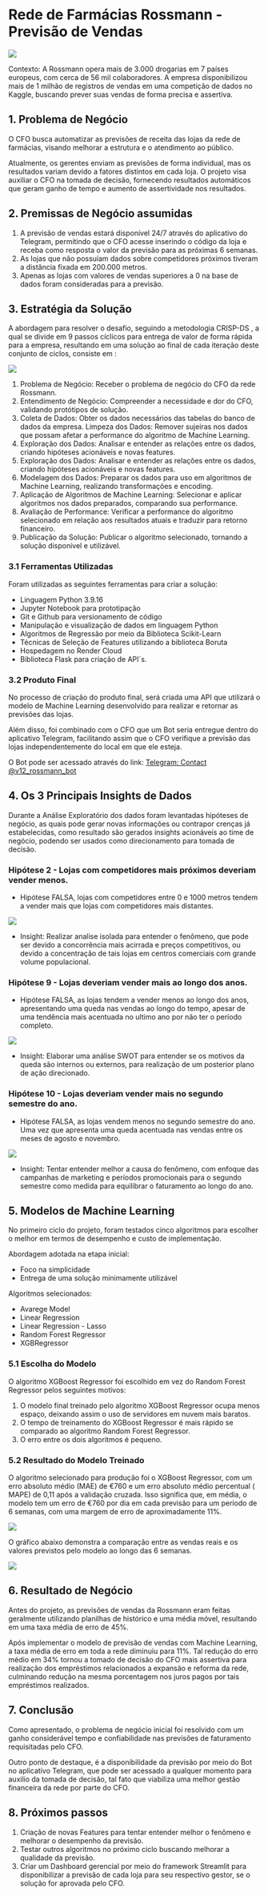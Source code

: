 # **Rede de Farmácias Rossmann - Previsão de Vendas**
![](img/ross.jpg)

Contexto: A Rossmann opera mais de 3.000 drogarias em 7 países europeus, com cerca de 56 mil colaboradores. A empresa disponibilizou mais de 1 milhão de registros de vendas em uma competição de dados no Kaggle, buscando prever suas vendas de forma precisa e assertiva.

## 1. Problema de Negócio

O CFO busca automatizar as previsões de receita das lojas da rede de farmácias, visando melhorar a estrutura e o atendimento ao público. 

Atualmente, os gerentes enviam as previsões de forma individual, mas os resultados variam devido a fatores distintos em cada loja. O projeto visa auxiliar o CFO na tomada de decisão, fornecendo resultados automáticos que geram ganho de tempo e aumento de assertividade nos resultados.

## 2. Premissas de Negócio assumidas

1. A previsão de vendas estará disponível 24/7 através do aplicativo do Telegram, permitindo que o CFO acesse inserindo o código da loja e receba como resposta o valor da previsão para as próximas 6 semanas.
2. As lojas que não possuíam dados sobre competidores próximos tiveram a distância fixada em 200.000 metros.
3. Apenas as lojas com valores de vendas superiores a 0 na base de dados foram consideradas para a previsão.

## 3. Estratégia da Solução

A abordagem para resolver o desafio, seguindo a metodologia CRISP-DS , a qual se divide em 9 passos cíclicos para entrega de valor de forma rápida para a empresa, resultando em uma solução ao final de cada iteração deste conjunto de ciclos, consiste em :

![](img/crisp_ds.png)

1. Problema de Negócio: Receber o problema de negócio do CFO da rede Rossmann.
2. Entendimento de Negócio: Compreender a necessidade e dor do CFO, validando protótipos de solução.
3. Coleta de Dados: Obter os dados necessários das tabelas do banco de dados da empresa.
Limpeza dos Dados: Remover sujeiras nos dados que possam afetar a performance do algoritmo de Machine Learning.
4. Exploração dos Dados: Analisar e entender as relações entre os dados, criando hipóteses acionáveis e novas features.
5. Exploração dos Dados: Analisar e entender as relações entre os dados, criando hipóteses acionáveis e novas features.
6. Modelagem dos Dados: Preparar os dados para uso em algoritmos de Machine Learning, realizando transformações e encoding.
7. Aplicação de Algoritmos de Machine Learning: Selecionar e aplicar algoritmos nos dados preparados, comparando sua performance.
8. Avaliação de Performance: Verificar a performance do algoritmo selecionado em relação aos resultados atuais e traduzir para retorno financeiro.
9. Publicação da Solução: Publicar o algoritmo selecionado, tornando a solução disponível e utilizável.

### 3.1 Ferramentas Utilizadas

Foram utilizadas as seguintes ferramentas para criar a solução:

- Linguagem Python 3.9.16
- Jupyter Notebook para prototipação
- Git e Github para versionamento de código
- Manipulação e visualização de dados em linguagem Python
- Algoritmos de Regressão por meio da Biblioteca Scikit-Learn
- Técnicas de Seleção de Features utilizando a biblioteca Boruta
- Hospedagem no Render Cloud
- Biblioteca Flask para criação de API´s.

### 3.2 Produto Final

No processo de criação do produto final, será criada uma API que utilizará o modelo de Machine Learning desenvolvido para realizar e retornar as previsões das lojas.

Além disso, foi combinado com o CFO que um Bot seria entregue dentro do aplicativo Telegram, facilitando assim que o CFO verifique a previsão das lojas independentemente do local em que ele esteja.

O Bot pode ser acessado através do link: [Telegram: Contact @v12_rossmann_bot](https://t.me/v12_rossmann_bot)

## 4. Os 3 Principais Insights de Dados

Durante a Análise Exploratório dos dados foram levantadas hipóteses de negócio, as quais pode gerar novas informações ou contrapor crenças já estabelecidas, como resultado são gerados insights acionáveis ao time de negócio, podendo ser usados como direcionamento para tomada de decisão.

### **Hipótese 2 - Lojas com competidores mais próximos deveriam vender menos.**

- Hipótese FALSA, lojas com competidores entre 0 e 1000 metros tendem a vender mais que lojas com competidores mais distantes.

![](img/h2.png)

- Insight: Realizar analise isolada para entender o fenômeno, que pode ser devido a concorrência mais acirrada e preços competitivos, ou devido a concentração de tais lojas em centros comerciais com grande volume populacional.

### **Hipótese 9 - Lojas deveriam vender mais ao longo dos anos.**

- Hipótese FALSA, as lojas tendem a vender menos ao longo dos anos, apresentando uma queda nas vendas ao longo do tempo, apesar de uma tendência mais acentuada no ultimo ano por não ter o período completo.

![](img/h9.png)

- Insight: Elaborar uma análise SWOT para entender se os motivos da queda são internos ou externos, para realização de um posterior plano de ação direcionado.

### **Hipótese 10 - Lojas deveriam vender mais no segundo semestre do ano.**

- Hipótese FALSA, as lojas vendem menos no segundo semestre do ano. Uma vez que apresenta uma queda acentuada nas vendas entre os meses de agosto e novembro.

![](img/h10.png)

- Insight: Tentar entender melhor a causa do fenômeno, com enfoque das campanhas de marketing e períodos promocionais para o segundo semestre como medida para equilibrar o faturamento ao longo do ano.

## 5. Modelos de Machine Learning

No primeiro ciclo do projeto, foram testados cinco algoritmos para escolher o melhor em termos de desempenho e custo de implementação.

Abordagem adotada na etapa inicial:

- Foco na simplicidade
- Entrega de uma solução minimamente utilizável

Algoritmos selecionados:

- Avarege Model
- Linear Regression
- Linear Regression - Lasso
- Random Forest Regressor
- XGBRegressor

### 5.1 Escolha do Modelo

O algoritmo XGBoost Regressor foi escolhido em vez do Random Forest Regressor pelos seguintes motivos:

1. O modelo final treinado pelo algoritmo XGBoost Regressor ocupa menos espaço, deixando assim o uso de servidores em nuvem mais baratos.
2. O tempo de treinamento do XGBoost Regressor é mais rápido se comparado ao algoritmo Random Forest Regressor.
3. O erro entre os dois algoritmos é pequeno.

### 5.2 Resultado do Modelo Treinado

O algoritmo selecionado para produção foi o XGBoost Regressor, com um erro absoluto médio (MAE) de €760  e um erro absoluto médio percentual ( MAPE) de 0,11 após a validação cruzada. Isso significa que, em média, o modelo tem um erro de €760 por dia em cada previsão para um período de 6 semanas, com uma margem de erro de aproximadamente 11%.

![](img/final_model.png)

O gráfico abaixo demonstra a comparação entre as vendas reais e os valores previstos pelo modelo ao longo das 6 semanas.

![](img/predi.png)


## 6. Resultado de Negócio

Antes do projeto, as previsões de vendas da Rossmann eram feitas geralmente utilizando planilhas de histórico e uma média móvel, resultando em uma taxa média de erro de 45%.

 Após  implementar o modelo de previsão de vendas com Machine Learning, a taxa média de erro em toda a rede diminuiu para 11%. Tal redução do erro médio em 34% tornou a tomado de decisão do CFO mais assertiva para realização dos empréstimos relacionados a expansão e reforma da rede, culminando redução na mesma porcentagem nos juros pagos por tais empréstimos realizados.

## 7. Conclusão

Como apresentado, o problema de negócio inicial foi resolvido com um ganho considerável tempo e confiabilidade nas previsões de faturamento requisitadas pelo CFO.

Outro ponto de destaque, é a disponibilidade da previsão  por meio do Bot no aplicativo Telegram, que pode ser acessado a qualquer momento para auxilio da tomada de decisão, tal fato que viabiliza uma melhor gestão financeira da rede por parte do CFO.

## 8. Próximos passos

1. Criação de novas Features para tentar entender melhor o fenômeno e melhorar o desempenho da previsão.
2. Testar outros algoritmos no próximo ciclo buscando melhorar a qualidade da previsão.
3. Criar um Dashboard gerencial por meio do framework Streamlit para disponibilizar a previsão de cada loja para seu respectivo gestor, se o solução for aprovada pelo CFO.

